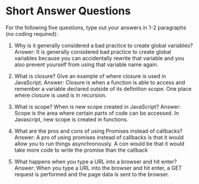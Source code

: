 # Short Answer Questions
For the following five questions, type out your answers in 1-2 paragraphs (no coding required):

1. Why is it generally considered a bad practice to create global variables?
Answer: It is generally considered bad practice to create global variables because you can accidentally rewrite that variable and you also prevent yourself from using that variable name again.

1. What is closure? Give an example of where closure is used in JavaScript.
Answer: Closure is when a function is able to access and remember a variable declared outside of its definition scope. One place where closure is used is in recursion.

1. What is scope? When is new scope created in JavaScript?
Answer: Scope is the area where certain parts of code can be accessed. In Javascript, new scope is created in functions.

1. What are the pros and cons of using Promises instead of callbacks?
Answer: A pro of using promises instead of callbacks is that it would allow you to run things asynchronously. A con would be that it would take more code to write the promise than the callback

1. What happens when you type a URL into a browser and hit enter?
Answer: When you type a URL into the browser and hit enter, a GET request is performed and the page data is sent to the browser.
